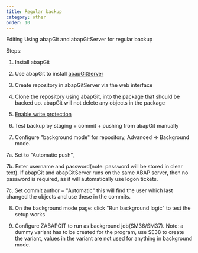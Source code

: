 ```yaml
---
title: Regular backup
category: other
order: 10
---
```


Editing Using abapGit and abapGitServer for regular backup

Steps:

1. Install abapGit

2. Use abapGit to install [abapGitServer](https://github.com/larshp/abapGitServer)

3. Create repository in abapGitServer via the web interface

4. Clone the repository using abapGit, into the package that should be backed up. abapGit will not delete any objects in the package

5. [Enable write protection](ref-write-protect.html)

6. Test backup by staging + commit + pushing from abapGit manually

7. Configure "background mode" for repository, Advanced -> Background mode.

7a. Set to "Automatic push",

7b. Enter username and password(note: password will be stored in clear text). If abapGit and abapGitServer runs on the same ABAP server, then no password is required, as it will automatically use logon tickets.

7c. Set commit author = "Automatic" this will find the user which last changed the objects and use these in the commits.

8. On the background mode page: click "Run background logic" to test the setup works

9. Configure ZABAPGIT to run as background job(SM36/SM37). Note: a dummy variant has to be created for the program, use SE38 to create the variant, values in the variant are not used for anything in background mode.

